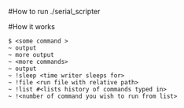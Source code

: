 #How to run
./serial_scripter <device> <brate>

#How it works
```
$ <some command >
~ output
~ more output
~ <more commands>
~ output
~ !sleep <time writer sleeps for>
~ !file <run file with relative path>
~ !list #<lists history of commands typed in>
~ !<number of command you wish to run from list>
```
